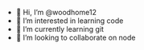 - 👋 Hi, I’m @woodhome12
- 👀 I’m interested in learning code
- 🌱 I’m currently learning git 
- 💞️ I’m looking to collaborate on node


<!---
woodhome12/woodhome12 is a ✨ special ✨ repository because its `README.md` (this file) appears on your GitHub profile.
You can click the Preview link to take a look at your changes.
--->
